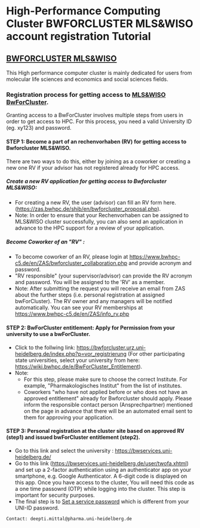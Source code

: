 High-Performance Computing Cluster BWFORCLUSTER MLS&WISO account registration Tutorial
======= 

## [BWFORCLUSTER MLS&WISO](https://www.urz.uni-heidelberg.de/en/service-catalogue/high-performance-computing/bwforcluster-mlswiso)

This High performance computer cluster is mainly dedicated for users from molecular life sciences and economics and social sciences fields.

### Registration process for getting access to [MLS&WISO BwForCluster](https://wiki.bwhpc.de/e/Category:BwForCluster_MLS%26WISO_Production).

Granting access to a BwForCluster involves multiple steps from users in order to get access to HPC. For this process, you need a valid University ID (eg. xy123) and password. 

#### **STEP 1: Become a part of an rechenvorhaben (RV) for getting access to Bwforcluster MLS&WISO.** 

There are two ways to do this, either by joining as a coworker or creating a new one RV if your advisor has not registered already for HPC access.

##### Create a new RV application for getting access to Bwforcluster MLS&WISO: 
- For creating a new RV, the user (advisor) can fill an RV form here. (https://zas.bwhpc.de/shib/en/bwforcluster_proposal.php). 
- Note: In order to ensure that your Rechenvorhaben can be assigned to MLS&WISO cluster successfully, you can also send an application in advance to the HPC support for a review of your application.  

##### Become Coworker of an "RV" : 
- To become coworker of an RV, please login at https://www.bwhpc-c5.de/en/ZAS/bwforcluster_collaboration.php and provide acronym and password. 
- "RV responsible" (your supervisor/advisor) can provide the RV acronym and password.  You will be assigned to the 'RV' as a member. 
- Note: After submitting the request you will receive an email from ZAS about the further steps (i.e. personal registration at assigned bwForCluster). The RV owner and any managers will be notified automatically. You can see your RV memberships at https://www.bwhpc-c5.de/en/ZAS/info_rv.php


#### **STEP 2: BwForCluster entitlement: Apply for Permission from your university to use a bwForCluster.**

- Click to the follwing link: https://bwforcluster.urz.uni-heidelberg.de/index.php?p=vor_registrierung (For other participating state universities, select your university from here: https://wiki.bwhpc.de/e/BwForCluster_Entitlement).
- Note: 
    - For this step, please make sure to choose the correct Institute. For example, "Pharmakologisches Institut" from the list of institutes. 
    - Coworkers "who have not applied before or who does not have an approved entitlement" already for Bwforcluster should apply. Please inform the responsible contact person (Ansprechpartner) mentioned on the page in advance that there will be an automated email sent to them for approving your application.

#### **STEP 3: Personal registration at the cluster site based on approved RV (step1) and issued bwForCluster entitlement (step2).**

- Go to this link and select the university : https://bwservices.uni-heidelberg.de/
- Go to this link (https://bwservices.uni-heidelberg.de/user/twofa.xhtml) and set up a 2-factor authentication using an authenticator app on your smartphone, e.g. Google Authenticator. A 6-digit code is displayed on this app. Once you have access to the cluster, You will need this code as a one time passowrd (OTP) while logging into the cluster. This step is important for security purposes.
- The final step is to [Set a service password](https://bwservices.uni-heidelberg.de/) which is different from your UNI-ID password. 
  
```
Contact: deepti.mittal@pharma.uni-heidelberg.de
```
